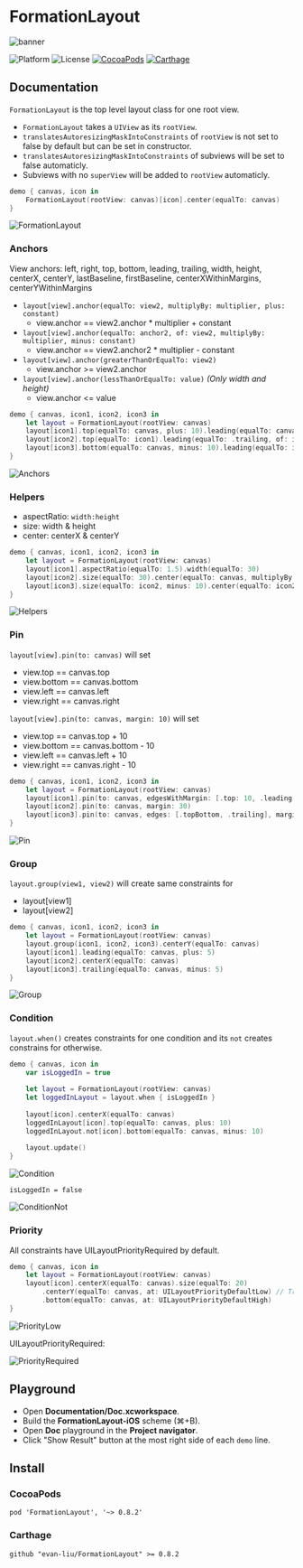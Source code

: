 # FormationLayout

![banner](https://github.com/evan-liu/FormationLayout/blob/master/Documentation/Doc.playground/Resources/banner.png)

![Platform](https://img.shields.io/badge/platform-ios-lightgrey.svg)
![License](https://img.shields.io/badge/license-MIT-blue.svg)
[![CocoaPods](https://img.shields.io/cocoapods/v/FormationLayout.svg)](https://cocoapods.org/)
[![Carthage](https://img.shields.io/badge/Carthage-compatible-4BC51D.svg?style=flat)](https://github.com/Carthage/Carthage)

## Documentation
 
`FormationLayout` is the top level layout class for one root view. 

- `FormationLayout` takes a `UIView` as its `rootView`.
- `translatesAutoresizingMaskIntoConstraints` of `rootView` is not set to false by default but can be set in constructor.
- `translatesAutoresizingMaskIntoConstraints` of subviews will be set to false automaticly.
- Subviews with no `superView` will be added to `rootView` automaticly.
 
```swift
demo { canvas, icon in
    FormationLayout(rootView: canvas)[icon].center(equalTo: canvas)
}
 ```
 
 ![FormationLayout](https://github.com/evan-liu/FormationLayout/blob/master/Documentation/Images/FormationLayout.png)
 
### Anchors

View anchors: left, right, top, bottom, leading, trailing, width, height, centerX, centerY, lastBaseline, firstBaseline, centerXWithinMargins, centerYWithinMargins
 
- `layout[view].anchor(equalTo: view2, multiplyBy: multiplier, plus: constant)`
  - view.anchor == view2.anchor * multiplier + constant
- `layout[view].anchor(equalTo: anchor2, of: view2, multiplyBy: multiplier, minus: constant)`
  - view.anchor == view2.anchor2 * multiplier - constant
- `layout[view].anchor(greaterThanOrEqualTo: view2)`
  - view.anchor >= view2.anchor
- `layout[view].anchor(lessThanOrEqualTo: value)` _(Only width and height)_
  - view.anchor <= value
  
```swift
demo { canvas, icon1, icon2, icon3 in
    let layout = FormationLayout(rootView: canvas)
    layout[icon1].top(equalTo: canvas, plus: 10).leading(equalTo: canvas, plus: 20)
    layout[icon2].top(equalTo: icon1).leading(equalTo: .trailing, of: icon1, plus: 10)
    layout[icon3].bottom(equalTo: canvas, minus: 10).leading(equalTo: icon1, multiplyBy: 2)
}
```

![Anchors](https://github.com/evan-liu/FormationLayout/blob/master/Documentation/Images/Anchors.png)

### Helpers
 
- aspectRatio: `width:height`
- size: width & height
- center: centerX & centerY

```swift
demo { canvas, icon1, icon2, icon3 in
    let layout = FormationLayout(rootView: canvas)
    layout[icon1].aspectRatio(equalTo: 1.5).width(equalTo: 30)
    layout[icon2].size(equalTo: 30).center(equalTo: canvas, multiplyBy: 0.8)
    layout[icon3].size(equalTo: icon2, minus: 10).center(equalTo: icon2, plus: 30)
}
```

![Helpers](https://github.com/evan-liu/FormationLayout/blob/master/Documentation/Images/Helpers.png)

### Pin
 
`layout[view].pin(to: canvas)` will set
 
- view.top == canvas.top
- view.bottom == canvas.bottom
- view.left == canvas.left
- view.right == canvas.right
 
`layout[view].pin(to: canvas, margin: 10)` will set
 
- view.top == canvas.top + 10
- view.bottom == canvas.bottom - 10
- view.left == canvas.left + 10
- view.right == canvas.right - 10

```swift
demo { canvas, icon1, icon2, icon3 in
    let layout = FormationLayout(rootView: canvas)
    layout[icon1].pin(to: canvas, edgesWithMargin: [.top: 10, .leading: 3])
    layout[icon2].pin(to: canvas, margin: 30)
    layout[icon3].pin(to: canvas, edges: [.topBottom, .trailing], margin: 3)
}
```

![Pin](https://github.com/evan-liu/FormationLayout/blob/master/Documentation/Images/Pin.png)

### Group
 
`layout.group(view1, view2)` will create same constraints for 
 
- layout[view1]
- layout[view2]

```swift
demo { canvas, icon1, icon2, icon3 in
    let layout = FormationLayout(rootView: canvas)
    layout.group(icon1, icon2, icon3).centerY(equalTo: canvas)
    layout[icon1].leading(equalTo: canvas, plus: 5)
    layout[icon2].centerX(equalTo: canvas)
    layout[icon3].trailing(equalTo: canvas, minus: 5)
}
```

![Group](https://github.com/evan-liu/FormationLayout/blob/master/Documentation/Images/Group.png)

### Condition
 
`layout.when()` creates constraints for one condition and its `not` creates constrains for otherwise. 

```swift
demo { canvas, icon in
    var isLoggedIn = true 
    
    let layout = FormationLayout(rootView: canvas)
    let loggedInLayout = layout.when { isLoggedIn }
    
    layout[icon].centerX(equalTo: canvas)
    loggedInLayout[icon].top(equalTo: canvas, plus: 10)
    loggedInLayout.not[icon].bottom(equalTo: canvas, minus: 10)
    
    layout.update()
}
```

![Condition](https://github.com/evan-liu/FormationLayout/blob/master/Documentation/Images/Condition.png)

`isLoggedIn = false`

![ConditionNot](https://github.com/evan-liu/FormationLayout/blob/master/Documentation/Images/ConditionNot.png)

### Priority

All constraints have UILayoutPriorityRequired by default.

```swift
demo { canvas, icon in
    let layout = FormationLayout(rootView: canvas)
    layout[icon].centerX(equalTo: canvas).size(equalTo: 20)
        .centerY(equalTo: canvas, at: UILayoutPriorityDefaultLow) // Try UILayoutPriorityRequired
        .bottom(equalTo: canvas, at: UILayoutPriorityDefaultHigh)
}
```

![PriorityLow](https://github.com/evan-liu/FormationLayout/blob/master/Documentation/Images/PriorityLow.png)

UILayoutPriorityRequired: 

![PriorityRequired](https://github.com/evan-liu/FormationLayout/blob/master/Documentation/Images/PriorityRequired.png)

## Playground

- Open **Documentation/Doc.xcworkspace**.
- Build the **FormationLayout-iOS** scheme (⌘+B).
- Open **Doc** playground in the **Project navigator**.
- Click "Show Result" button at the most right side of each `demo` line.

## Install

### CocoaPods 

```
pod 'FormationLayout', '~> 0.8.2'
```

### Carthage 

```
github "evan-liu/FormationLayout" >= 0.8.2
```
